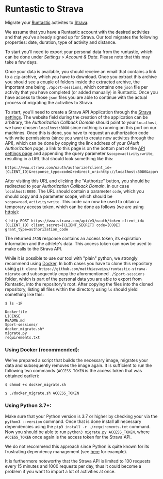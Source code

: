 # Runtastic to Strava

Migrate your [Runtastic](https://www.runtastic.com/) activites to [Strava](https://www.strava.com).

We assume that you have a Runtastic account with the desired activities and that you've already signed up for Strava. Our tool migrates the following properties: date, duration, type of activity and distance.

To start you'll need to export your personal data from the runtastic, which can be done under *Settings > Account & Data*. Please note that this may take a few days.

Once your data is available, you should receive an email that contains a link to a `zip` archive, which you have to download. Once you extract this archive you should see a couple of folders inside the extracted archive, the important one being `./Sport-sessions`, which contains one `json` file per activity that you have completed (or added manually) in Runtastic. Once you have access to those `json` files you are able to continue with the actual process of migrating the activities to Strava.

To start, you'll need to create a Strava API Application through the [Strava settings](https://www.strava.com/settings/api). The website field during the creation of the application can be arbitrary, the *Authorization Callback Domain* should point to your `localhost`, we have chosen `localhost:8080` since nothing is running on this port on our machines. Once this is done, you have to request an authorization code with write permissions (since you want to create new activites through the API), which can be done by copying the link address of your *OAuth Authorization page*, a link to this page is on the bottom part of the [API settings page](https://developers.strava.com/docs/authentication/) and appending the query parameter `&scope=activity:write`, resulting in a URL that should look something like this:

```
https://www.strava.com/oauth/authorize?client_id=[CLIENT_ID]&response_type=code&redirect_uri=http://localhost:8080&approval_prompt=force&scope=activity:write
```



After visiting this URL and clicking the "Authorize" button, you should be redirected to your *Authorization Callback Domain*, in our case `localhost:8080`. The URL should contain a parameter `code`, which you should copy and a parameter scope, which should be `scope=read,activity:write`. This code can now be used to obtain a temporary access token, which can be done as follows (we are using [httpie](https://httpie.org/)):

```
$ http POST https://www.strava.com/api/v3/oauth/token client_id=[CLIENT_ID] client_secret=[CLIENT_SECRET] code=[CODE] grant_type=authorization_code
```

The returned `JSON` response contains an access token, its expiration information and the athlete's data. This access token can now be used to make calls to the Strava API.

While it is possible to use our tool with "plain" python, we strongly recommend using [Docker](https://www.docker.com/). In both cases you have to clone this repository using `git clone https://github.com/matthiasweiss/runtastic-strava-migrate` and subsequently copy the aforementioned `./Sport-sessions` folder, which is part of the personal data you are able to export from Runtastic, into the repository's root. After copying the files into the cloned repository, listing all files within the directory using `ls` should yield something like this:

```
$ ls -1F

Dockerfile
LICENSE
README.md
Sport-sessions/
docker_migrate.sh*
migrate.py
requirements.txt
```

### Using Docker (recommended):

We've prepared a script that builds the necessary image, migrates your data and subsequently removes the image again. It is sufficient to run the following two commands (`ACCESS_TOKEN` is the access token that was obtained earlier):

```
$ chmod +x docker_migrate.sh

$ ./docker_migrate.sh ACCESS_TOKEN
```

### Using Python 3.7+:

Make sure that your Python version is 3.7 or higher by checking your via the `python3 --version` command. Once that is done install all necessary dependencies using the `pip3 install -r ./requirements.txt` command. Now you should be able to run `python3 migrate.py ACCESS_TOKEN`, where `ACCESS_TOKEN` once again is the access token for the Strava API.

We do not recommend this approach since Python is quite known for its frustrating dependency management (see [here](https://medium.com/knerd/the-nine-circles-of-python-dependency-hell-481d53e3e025) for example).

It is furthermore noteworthy that the Strava API is limited to 100 requests every 15 minutes and 1000 requests per day, thus it could become a problem if you want to import a lot of activities at once.